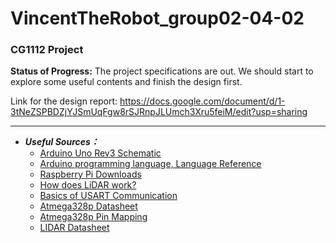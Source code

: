 # VincentTheRobot_group02-04-02
### CG1112 Project

__Status of Progress:__
The project specifications are out.
We should start to explore some useful contents and finish the design first.

Link for the design report: https://docs.google.com/document/d/1-3tNeZSPBDZjYJSmUqFgw8rSJRnpJLUmch3Xru5feiM/edit?usp=sharing

----------

- __*Useful Sources：*__
  - [Arduino Uno Rev3 Schematic](https://www.arduino.cc/en/uploads/Main/Arduino_Uno_Rev3-schematic.pdf)
  - [Arduino programming language, Language Reference](https://www.arduino.cc/reference/en/)
  - [Raspberry Pi Downloads]( https://www.raspberrypi.org/downloads/)
  - [How does LiDAR work?](http://www.lidar-uk.com/how-lidar-works/)
  - [Basics of USART Communication](http://www.circuitbasics.com/basics-uart-communication/)
  - [Atmega328p Datasheet](Datasheets/ATmega328-328P_Datasheet.pdf)
  - [Atmega328p Pin Mapping](Atmega328pPinMap.png)
  - [LIDAR Datasheet](LD108_SLAMTEC_rplidar_datasheet_A1M8_v1.0_en.pdf)
